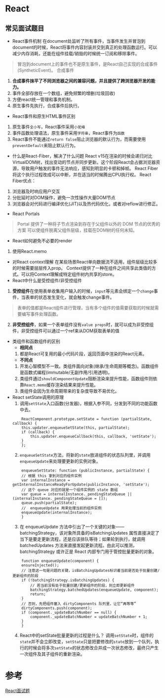 # React
## 常见面试题目
- React事件机制
在document处监听了所有事件，当事件发生并冒泡到document的时候，React将事件内容封装并交到真正的处理函数运行。可以减少内存消耗，还能在组件挂载/销毁的时候统一订阅和移除事件。
> 冒泡到document上的事件也不是原生事件，是React自己实现的合成事件(SyntheticEvent)。
合成事件  
1. **合成事件抹平了不同浏览器之间的兼容问题，并且提供了跨浏览器开发的能力。**
2. 事件全部存放在一个数组，避免频繁的增删(垃圾回收)
3. 方便react统一管理和事务机制。
4. 原生事件先执行，合成事件后执行。
- React事件和原生HTML事件区别
1. 原生事件`全小写`，React事件采用`小驼峰`
2. 事件函数处理语法，原生事件采用`字符串`，React事件为`函数`
3. React事件不能通过`return false`阻止浏览器的默认行为，而需要使用`preventDefault`来阻止默认行为。
- 什么是React-Fiber，解决了什么问题
React v15在渲染的时候会递归对比VirtualDOM树，找出变动的节点并同步更新。这个阶段React会占据浏览器资源，导致用户触发的事件无法响应，感知到明显的卡顿和掉帧。
React Fiber将这个执行过程改成可以中断，并在适当的时候腾出CPU执行权。
React Fiber优点：
1. 浏览器及时响应用户交互
2. 分批延时对DOM操作，避免一次性操作大量DOM节点
3. 浏览器会对代码进行编译优化(JIT)以及热代码优化，或者对reflow进行修正。
- React Portals
> Portal 提供了一种将子节点渲染到存在于父组件以外的 DOM 节点的优秀的方案
可以使组件脱离父组件层级，挂载在DOM树的任何未知。
- React如何避免不必要的render
1. 使用React.memo
- 对React context理解
在某些场景React单向数据流不适用，组件层级比较多的时候需要层层传入prop。
Context提供了一种在组件之间共享此类值的方式。可以将Context理解成特定组件树内共享的store。
- React中什么是受控组件/非受控组件
1. **受控组件**在使用表单收集用户输入的时候，`input`等元素会绑定一个`change`事件，当表单的状态发生变化，就会触发change事件。
> 表单的值都是React组件进行管理，当有多个组件的值需要获取的时候就需要编写事件处理函数。
2. **非受控组件**，如果一个表单组件没有`value props`时，就可以成为非受控组件，非受控组件可以通过一个ref来从DOM获取表单的值
- 类组件和函数组件的区别
    - **相同点**
    1. 都是React可复用的最小代码片段，返回页面中渲染的React元素。
    - **不同点**
    1. 开发心智模型不一致。类组件面向对象(继承/生命周期等概念)。函数组件是函数式编程(immutable/无副作用/引用透明)。
    2. 类组件通过`shouldComponentUpdate`阻断渲染来提升性能，函数组件则依靠`React.memo`缓存渲染结果来提升性能。
    3. 类组件会因为生命周期带来的复杂度导致不易优化。
- React setState调用的原理
    1. 调用`setState`入口函数(分发器)，根据入参不同，分发到不同的功能函数中去。
    ```
        ReactComponent.prototype.setState = function (partialState, callback) {
        this.updater.enqueueSetState(this, partialState);
        if (callback) {
            this.updater.enqueueCallback(this, callback, 'setState');
        }
        };
    ```
    2. `enqueueSetState`方法，将新的`state`放进组件的状态队列里，并调用`enqueueUpdate`来处理要更新的实例对象。
    ```
        enqueueSetState: function (publicInstance, partialState) {
        // 根据 this 拿到对应的组件实例
        var internalInstance = getInternalInstanceReadyForUpdate(publicInstance, 'setState');
        // 这个 queue 对应的就是一个组件实例的 state 数组
        var queue = internalInstance._pendingStateQueue || (internalInstance._pendingStateQueue = []);
        queue.push(partialState);
        //  enqueueUpdate 用来处理当前的组件实例
        enqueueUpdate(internalInstance);
        }
    ```
    3. 在 enqueueUpdate 方法中引出了一个关键的对象——batchingStrategy，该对象所具备的isBatchingUpdates 属性直接决定了当下是要走更新流程，还是应该排队等待；如果轮到执行，就调用 batchedUpdates 方法来直接发起更新流程。由此可以推测，batchingStrategy 或许正是 React 内部专门用于管控批量更新的对象。
    ```
        function enqueueUpdate(component) {
        ensureInjected();
        // 注意这一句是问题的关键，isBatchingUpdates标识着当前是否处于批量创建/更新组件的阶段
        if (!batchingStrategy.isBatchingUpdates) {
            // 若当前没有处于批量创建/更新组件的阶段，则立即更新组件
            batchingStrategy.batchedUpdates(enqueueUpdate, component);
            return;
        }
        // 否则，先把组件塞入 dirtyComponents 队列里，让它“再等等”
        dirtyComponents.push(component);
        if (component._updateBatchNumber == null) {
            component._updateBatchNumber = updateBatchNumber + 1;
        }
        }
    ```
    4. React中的setState批量更新的过程是什么？
      调用`setState`时，组件的`state`并不会立即改变，`setState`只是把要修改的`state`放到一个队列，执行的时候会将多次`setState`的状态修改合并成一次状态修改，最终只产生一次组件及其子组件的重新渲染。

# 参考
[React面试题](https://juejin.cn/post/6941546135827775525)